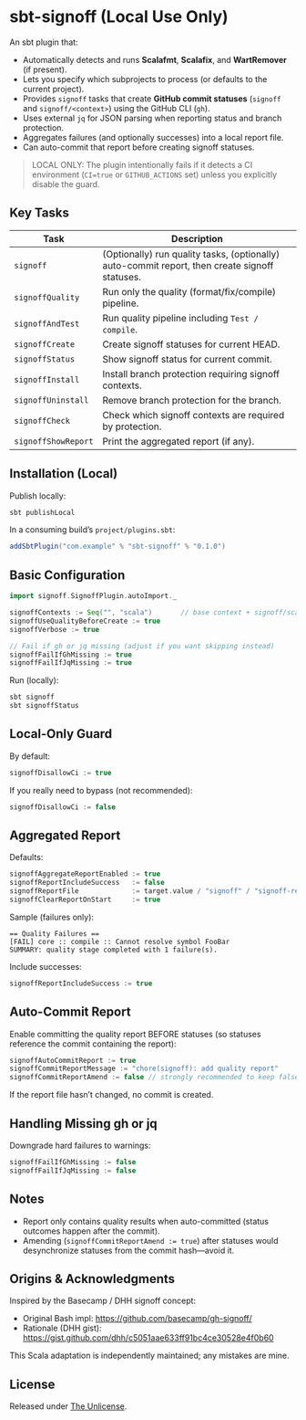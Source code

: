 # sbt-signoff (Local Use Only)

An sbt plugin that:

- Automatically detects and runs **Scalafmt**, **Scalafix**, and **WartRemover** (if present).
- Lets you specify which subprojects to process (or defaults to the current project).
- Provides `signoff` tasks that create **GitHub commit statuses** (`signoff` and `signoff/<context>`) using the GitHub CLI (`gh`).
- Uses external `jq` for JSON parsing when reporting status and branch protection.
- Aggregates failures (and optionally successes) into a local report file.
- Can auto-commit that report before creating signoff statuses.

> LOCAL ONLY: The plugin intentionally fails if it detects a CI environment (`CI=true` or `GITHUB_ACTIONS` set) unless you explicitly disable the guard.

## Key Tasks

| Task | Description |
|------|-------------|
| `signoff` | (Optionally) run quality tasks, (optionally) auto-commit report, then create signoff statuses. |
| `signoffQuality` | Run only the quality (format/fix/compile) pipeline. |
| `signoffAndTest` | Run quality pipeline including `Test / compile`. |
| `signoffCreate` | Create signoff statuses for current HEAD. |
| `signoffStatus` | Show signoff status for current commit. |
| `signoffInstall` | Install branch protection requiring signoff contexts. |
| `signoffUninstall` | Remove branch protection for the branch. |
| `signoffCheck` | Check which signoff contexts are required by protection. |
| `signoffShowReport` | Print the aggregated report (if any). |

## Installation (Local)

Publish locally:

```bash
sbt publishLocal
```

In a consuming build’s `project/plugins.sbt`:

```scala
addSbtPlugin("com.example" % "sbt-signoff" % "0.1.0")
```

## Basic Configuration

```scala
import signoff.SignoffPlugin.autoImport._

signoffContexts := Seq("", "scala")       // base context + signoff/scala
signoffUseQualityBeforeCreate := true
signoffVerbose := true

// Fail if gh or jq missing (adjust if you want skipping instead)
signoffFailIfGhMissing := true
signoffFailIfJqMissing := true
```

Run (locally):

```bash
sbt signoff
sbt signoffStatus
```

## Local-Only Guard

By default:

```scala
signoffDisallowCi := true
```

If you really need to bypass (not recommended):

```scala
signoffDisallowCi := false
```

## Aggregated Report

Defaults:

```scala
signoffAggregateReportEnabled := true
signoffReportIncludeSuccess   := false
signoffReportFile             := target.value / "signoff" / "signoff-report.txt"
signoffClearReportOnStart     := true
```

Sample (failures only):

```
== Quality Failures ==
[FAIL] core :: compile :: Cannot resolve symbol FooBar
SUMMARY: quality stage completed with 1 failure(s).
```

Include successes:

```scala
signoffReportIncludeSuccess := true
```

## Auto-Commit Report

Enable committing the quality report BEFORE statuses (so statuses reference the commit containing the report):

```scala
signoffAutoCommitReport := true
signoffCommitReportMessage := "chore(signoff): add quality report"
signoffCommitReportAmend := false // strongly recommended to keep false
```

If the report file hasn’t changed, no commit is created.

## Handling Missing gh or jq

Downgrade hard failures to warnings:

```scala
signoffFailIfGhMissing := false
signoffFailIfJqMissing := false
```

## Notes

- Report only contains quality results when auto-committed (status outcomes happen after the commit).
- Amending (`signoffCommitReportAmend := true`) after statuses would desynchronize statuses from the commit hash—avoid it.

## Origins & Acknowledgments

Inspired by the Basecamp / DHH signoff concept:

- Original Bash impl: https://github.com/basecamp/gh-signoff/
- Rationale (DHH gist): https://gist.github.com/dhh/c5051aae633ff91bc4ce30528e4f0b60

This Scala adaptation is independently maintained; any mistakes are mine.

## License

Released under [The Unlicense](LICENSE).